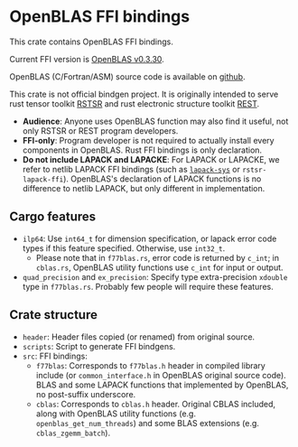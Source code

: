 # OpenBLAS FFI bindings

This crate contains OpenBLAS FFI bindings.

Current FFI version is [OpenBLAS v0.3.30](https://github.com/OpenMathLib/OpenBLAS/releases/tag/v0.3.30).

OpenBLAS (C/Fortran/ASM) source code is available on [github](https://github.com/OpenMathLib/OpenBLAS).

This crate is not official bindgen project. It is originally intended to serve rust tensor toolkit [RSTSR](https://github.com/RESTGroup/rstsr) and rust electronic structure toolkit [REST](https://gitee.com/RESTGroup/rest).

- **Audience**: Anyone uses OpenBLAS function may also find it useful, not only RSTSR or REST program developers.
- **FFI-only**: Program developer is not required to actually install every components in OpenBLAS. Rust FFI bindings is only declaration.
- **Do not include LAPACK and LAPACKE**: For LAPACK or LAPACKE, we refer to netlib LAPACK FFI bindings (such as [`lapack-sys`](https://crates.io/crates/lapack-sys) or `rstsr-lapack-ffi`). OpenBLAS's declaration of LAPACK functions is no difference to netlib LAPACK, but only different in implementation.

## Cargo features

- `ilp64`: Use `int64_t` for dimension specification, or lapack error code types if this feature specified. Otherwise, use `int32_t`.
    - Please note that in `f77blas.rs`, error code is returned by `c_int`; in `cblas.rs`, OpenBLAS utility functions use `c_int` for input or output.
- `quad_precision` and `ex_precision`: Specify type extra-precision `xdouble` type in `f77blas.rs`. Probably few people will require these features.

## Crate structure

- `header`: Header files copied (or renamed) from original source.
- `scripts`: Script to generate FFI bindgens.
- `src`: FFI bindings:
    - `f77blas`: Corresponds to `f77blas.h` header in compiled library include (or `common_interface.h` in OpenBLAS original source code). BLAS and some LAPACK functions that implemented by OpenBLAS, no post-suffix underscore.
    - `cblas`: Corresponds to `cblas.h` header. Original CBLAS included, along with OpenBLAS utility functions (e.g. `openblas_get_num_threads`) and some BLAS extensions (e.g. `cblas_zgemm_batch`).
